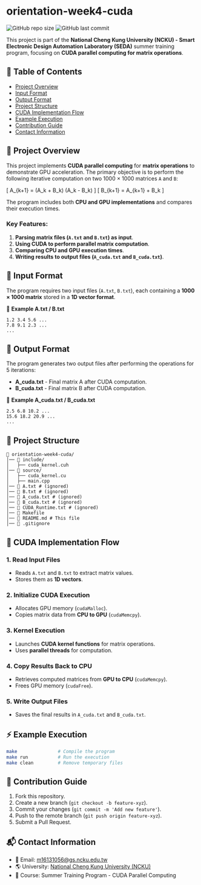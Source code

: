 # orientation-week4-cuda

![GitHub repo size](https://img.shields.io/github/repo-size/ysnanako/orientation-week4-cuda)
![GitHub last commit](https://img.shields.io/github/last-commit/ysnanako/orientation-week4-cuda)

This project is part of the **National Cheng Kung University (NCKU) - Smart Electronic Design Automation Laboratory (SEDA)** summer training program, focusing on **CUDA parallel computing for matrix operations**.

## 📖 Table of Contents

- [Project Overview](#project-overview)
- [Input Format](#input-format)
- [Output Format](#output-format)
- [Project Structure](#project-structure)
- [CUDA Implementation Flow](#cuda-implementation-flow)
- [Example Execution](#example-execution)
- [Contribution Guide](#contribution-guide)
- [Contact Information](#contact-information)

## 📝 Project Overview

This project implements **CUDA parallel computing** for **matrix operations** to demonstrate GPU acceleration. The primary objective is to perform the following iterative computation on two 1000 × 1000 matrices `A` and `B`:

\[ A_{k+1} = (A_k + B_k) (A_k - B_k) \]
\[ B_{k+1} = A_{k+1} + B_k \]

The program includes both **CPU and GPU implementations** and compares their execution times.

### **Key Features:**
1. **Parsing matrix files (`A.txt` and `B.txt`) as input**.
2. **Using CUDA to perform parallel matrix computation**.
3. **Comparing CPU and GPU execution times**.
4. **Writing results to output files (`A_cuda.txt` and `B_cuda.txt`)**.

## 📄 Input Format

The program requires two input files (`A.txt`, `B.txt`), each containing a **1000 × 1000 matrix** stored in a **1D vector format**.

📄 **Example A.txt / B.txt**
```
1.2 3.4 5.6 ...
7.8 9.1 2.3 ...
...
```

## 📄 Output Format

The program generates two output files after performing the operations for 5 iterations:
- **A_cuda.txt** - Final matrix A after CUDA computation.
- **B_cuda.txt** - Final matrix B after CUDA computation.

📄 **Example A_cuda.txt / B_cuda.txt**
```
2.5 6.8 10.2 ...
15.6 18.2 20.9 ...
...
```

## 🧰 Project Structure
```
📂 orientation-week4-cuda/
│── 📂 include/  
│   ├── cuda_kernel.cuh  
│── 📂 source/  
│   ├── cuda_kernel.cu  
│   ├── main.cpp  
│── 📄 A.txt # (ignored)  
│── 📄 B.txt # (ignored)  
│── 📄 A_cuda.txt # (ignored)  
│── 📄 B_cuda.txt # (ignored)  
│── 📄 CUDA_Runtime.txt # (ignored)  
│── 🔧 Makefile  
│── 📜 README.md # This file
│── 📜 .gitignore
```

## 🔹 **CUDA Implementation Flow**

### **1. Read Input Files**
- Reads `A.txt` and `B.txt` to extract matrix values.
- Stores them as **1D vectors**.

### **2. Initialize CUDA Execution**
- Allocates GPU memory (`cudaMalloc`).
- Copies matrix data from **CPU to GPU** (`cudaMemcpy`).

### **3. Kernel Execution**
- Launches **CUDA kernel functions** for matrix operations.
- Uses **parallel threads** for computation.

### **4. Copy Results Back to CPU**
- Retrieves computed matrices from **GPU to CPU** (`cudaMemcpy`).
- Frees GPU memory (`cudaFree`).

### **5. Write Output Files**
- Saves the final results in `A_cuda.txt` and `B_cuda.txt`.

## ⚡ **Example Execution**

```bash
make               # Compile the program
make run           # Run the execution
make clean         # Remove temporary files
```

## 🤝 Contribution Guide

1. Fork this repository.
2. Create a new branch (`git checkout -b feature-xyz`).
3. Commit your changes (`git commit -m 'Add new feature'`).
4. Push to the remote branch (`git push origin feature-xyz`).
5. Submit a Pull Request.

## 📬 Contact Information

- 📧 Email: [m16131056@gs.ncku.edu.tw](mailto:m16131056@gs.ncku.edu.tw)
- 🌎 University: [National Cheng Kung University (NCKU)](https://www.ncku.edu.tw)
- 📖 Course: Summer Training Program - CUDA Parallel Computing
